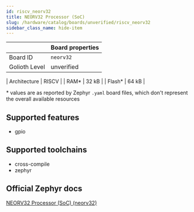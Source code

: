 ```yaml
---
id: riscv_neorv32
title: NEORV32 Processor (SoC)
slug: /hardware/catalog/boards/unverified/riscv_neorv32
sidebar_class_name: hide-item
---
```


[//]: # (This is an auto-generated file, do not edit! Changes to it will be lost upon re-generation)



|                | Board properties     |
| -------------  | -------------------- |
| Board ID       | `neorv32` |
| Golioth Level  | unverified       |

| Architecture   | RISCV |
| RAM*           | 32 kB |
| Flash*         | 64 kB |

\* values are as reported by Zephyr `.yaml` board files, which don't represent the overall available resources



## Supported features

* gpio

## Supported toolchains

* cross-compile
* zephyr

## Official Zephyr docs

[NEORV32 Processor (SoC) (neorv32)](https://docs.zephyrproject.org/latest/boards/riscv/neorv32/doc/index.html)
